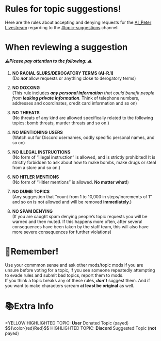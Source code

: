 <h1 class="code-line" data-line-start=0 data-line-end=1 ><a id="Rules_for_topic_suggestions_0"></a>Rules for topic suggestions!</h1>
<p class="has-line-data" data-line-start="2" data-line-end="3">Here are the rules about accepting and denying requests for the <a href="https://www.youtube.com/@ai-peter/live">AI_Peter Livestream</a> regarding to the <a href="https://discord.com/channels/1115999278654042316/1119019139965648998">#topic-suggestions</a> channel.</p>
<h1 class="code-line" data-line-start=4 data-line-end=5 ><a id="When_reviewing_a_suggestion_4"></a>When reviewing a suggestion</h1>
<h5 class="code-line" data-line-start=5 data-line-end=6 ><a id="Please_pay_attention_to_the_following___5"></a>⚠️Please pay attention to the following:  ⚠️️</h5>
<ol>
<li class="has-line-data" data-line-start="7" data-line-end="10">
<p class="has-line-data" data-line-start="7" data-line-end="9"><strong>NO RACIAL SLURS/DEROGATORY TERMS (AI-R.1)</strong><br>
(Do <em><strong>not</strong></em> allow requests or anything close to derogatory terms)</p>
</li>
<li class="has-line-data" data-line-start="10" data-line-end="13">
<p class="has-line-data" data-line-start="10" data-line-end="12"><strong>NO DOXXING</strong><br>
(This rule includes <em><strong>any personal information</strong> that could benefit people from <strong>leaking private information</strong></em>. Think of telephone numbers, addresses and coordinates, credit card information and so on)</p>
</li>
<li class="has-line-data" data-line-start="13" data-line-end="16">
<p class="has-line-data" data-line-start="13" data-line-end="15"><strong>NO THREATS</strong><br>
(No threats of any kind are allowed specifically related to the following topics: bomb threats, murder threats and so on.)</p>
</li>
<li class="has-line-data" data-line-start="16" data-line-end="19">
<p class="has-line-data" data-line-start="16" data-line-end="18"><strong>NO MENTIONING USERS</strong><br>
(Watch out for Discord usernames, oddly specific personal names, and so on)</p>
</li>
<li class="has-line-data" data-line-start="19" data-line-end="22">
<p class="has-line-data" data-line-start="19" data-line-end="21"><strong>NO ILLEGAL INSTRUCTIONS</strong><br>
(No form of “illegal instruction” is allowed, and is strictly prohibited! It is strictly forbidden to ask about how to make bombs, make drugs or steal from a store and so on.)</p>
</li>
<li class="has-line-data" data-line-start="22" data-line-end="25">
<p class="has-line-data" data-line-start="22" data-line-end="24"><strong>NO HITLER MENTIONS</strong><br>
(No form of “Hitler mentions” is allowed. <strong>No matter what!</strong>)</p>
</li>
<li class="has-line-data" data-line-start="25" data-line-end="28">
<p class="has-line-data" data-line-start="25" data-line-end="27"><strong>NO DUMB TOPICS</strong><br>
(Any suggestion that “count from 1 to 10,000 in steps/increments  of 1” and so on is not allowed and will be removed <strong>immediately</strong>.)</p>
</li>
<li class="has-line-data" data-line-start="28" data-line-end="30">
<p class="has-line-data" data-line-start="28" data-line-end="30"><strong>NO SPAM DENYING</strong><br>
(If you are caught spam denying people’s topic requests you will be warned and then muted. If this happens more often, after several consequences have been taken by the staff team, this will also have more severe consequences for further violations)</p>
</li>
</ol>
<h1 class="code-line" data-line-start=32 data-line-end=33 ><a id="Remember_32"></a>🤔Remember!</h1>
<p class="has-line-data" data-line-start="34" data-line-end="36">Use your commmon sense and ask other mods/topic mods if you are unsure before voting for a topic, if you see someone repeatedly attempting to evade rules and submit bad topics, report them to mods.<br>
If you think a topic breaks any of these rules, <strong><em>don’t</em></strong> suggest them. And if you want to make characters scream <strong>at least be original</strong> as well.</p>
<h1 class="code-line" data-line-start=37 data-line-end=38 ><a id="Extra_Info_37"></a>📚Extra Info</h1>
<p class="has-line-data" data-line-start="39" data-line-end="41">&lt;<span style=“color:yellow”>YELLOW</span> HIGHLIGHTED TOPIC: <strong>User</strong> Donated Topic (payed)<br>
	$${\color{red}Red}$$ HIGHLIGHTED TOPIC: <strong>Discord</strong> Suggested Topic (<strong>not</strong> payed)</p>
